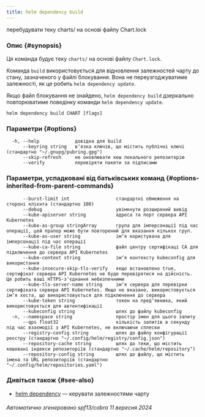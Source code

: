 ```yaml
---
title: helm dependency build
---
```

перебудувати теку charts/ на основі файлу Chart.lock

### Опис {#synopsis}

Ця команда будує теку `charts/` на основі файлу `Chart.lock`.

Команда `build` використовується для відновлення залежностей чарту до стану, зазначеного у файлі блокування. Вона не переузгоджуватиме залежності, як це робить `helm dependency update`.

Якщо файл блокування не знайдено, `helm dependency build` дзеркально повторюватиме поведінку команди `helm dependency update`.

```none
helm dependency build CHART [flags]
```

### Параметри {#options}

```none
  -h, --help             довідка для build
      --keyring string   вʼязка ключів, що містить публічні ключі (стандартно "~/.gnupg/pubring.gpg")
      --skip-refresh     не оновлювати кеш локального репозиторію
      --verify           перевіряти пакети за підписами
```

### Параметри, успадковані від батьківських команд {#options-inherited-from-parent-commands}

```none
      --burst-limit int                 стандартні обмеження на стороні клієнта (стандартно 100)
      --debug                           увімкнути розширений вивід
      --kube-apiserver string           адреса та порт сервера API Kubernetes
      --kube-as-group stringArray       група для імперсонації під час операції, цей прапор може бути повторений для вказання кількох груп.
      --kube-as-user string             імʼя користувача для імперсонації під час операції
      --kube-ca-file string             файл центру сертифікаці СА для підключення до сервера API Kubernetes
      --kube-context string             імʼя контексту kubeconfig для використання
      --kube-insecure-skip-tls-verify   якщо встановлено true, сертифікат сервера API Kubernetes не буде перевірятися на дійсність. Це робить ваші HTTPS-зʼєднання небезпечними
      --kube-tls-server-name string     імʼя сервера для перевірки сертифіката сервера API Kubernetes. Якщо не вказано, використовується імʼя хоста, що використовується для підключення до сервера
      --kube-token string               токен на предʼявника, який використовується для автентифікації
      --kubeconfig string               шлях до файлу kubeconfig
  -n, --namespace string                простір імен для цього запиту
      --qps float32                     кількість запитів в секунду під час взаємодії з API Kubernetes, не включаючи сплески
      --registry-config string          шлях до файлу конфігурації реєстру (стандартно "~/.config/helm/registry/config.json")
      --repository-cache string         шлях до теки, що містить кешовані індекси репозиторіїв (стандартно "~/.cache/helm/repository")
      --repository-config string        шлях до файлу, що містить імена та URL репозиторіїв (стандартно "~/.config/helm/repositories.yaml")
```

### Дивіться також {#see-also}

* [helm dependency](/helm/helm_dependency.md) — керувати залежностями чарту

###### Автоматично згенеровано spf13/cobra 11 вересня 2024
